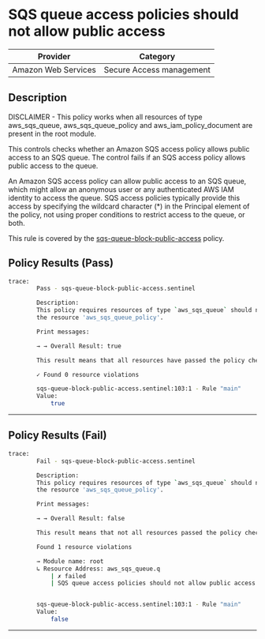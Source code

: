 # SQS queue access policies should not allow public access

| Provider            |           Category          |
| ------------------- |  -------------------------  |
| Amazon Web Services |  Secure Access management   |

## Description

DISCLAIMER - This policy works when all resources of type aws_sqs_queue, aws_sqs_queue_policy and aws_iam_policy_document are present in the root module.

This controls checks whether an Amazon SQS access policy allows public access to an SQS queue. The control fails if an SQS access policy allows public access to the queue.

An Amazon SQS access policy can allow public access to an SQS queue, which might allow an anonymous user or any authenticated AWS IAM identity to access the queue. SQS access policies typically provide this access by specifying the wildcard character (*) in the Principal element of the policy, not using proper conditions to restrict access to the queue, or both. 

This rule is covered by the [sqs-queue-block-public-access](https://github.com/hashicorp/policy-library-FSBP-Policy-Set-for-AWS-Terraform/blob/main/policies/sqs-queue-block-public-access.sentinel) policy.

## Policy Results (Pass)

```bash
trace:
        Pass - sqs-queue-block-public-access.sentinel

        Description:
        This policy requires resources of type `aws_sqs_queue` should not be public by
        the resource 'aws_sqs_queue_policy'.

        Print messages:

        → → Overall Result: true

        This result means that all resources have passed the policy check for the policy sqs-queue-block-public-access.

        ✓ Found 0 resource violations

        sqs-queue-block-public-access.sentinel:103:1 - Rule "main"
        Value:
            true
```

---

## Policy Results (Fail)

```bash
trace:
        Fail - sqs-queue-block-public-access.sentinel

        Description:
        This policy requires resources of type `aws_sqs_queue` should not be public by
        the resource 'aws_sqs_queue_policy'.

        Print messages:

        → → Overall Result: false

        This result means that not all resources passed the policy check and the protected behavior is not allowed for the policy sqs-queue-block-public-access.

        Found 1 resource violations

        → Module name: root
        ↳ Resource Address: aws_sqs_queue.q
            | ✗ failed
            | SQS queue access policies should not allow public access. Refer to https://docs.aws.amazon.com/securityhub/latest/userguide/sqs-controls.html#sqs-3 for more details.


        sqs-queue-block-public-access.sentinel:103:1 - Rule "main"
        Value:
            false
```

---
